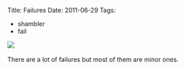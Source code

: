 Title: Failures
Date: 2011-06-29
Tags: 
  - shambler
  - fail

<div class="text"><img src="http://dl.dropbox.com/u/140528/site/failures.jpg" /><br /><br />
There are a lot of failures but most of them are minor ones.</div>